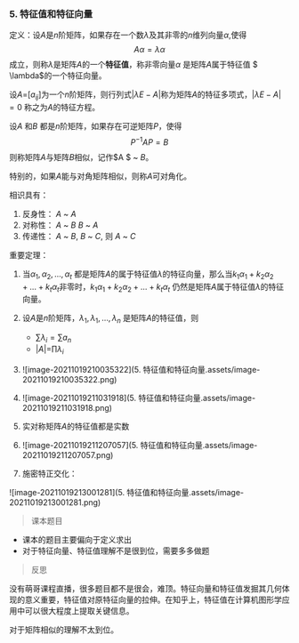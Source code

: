 ### 5. 特征值和特征向量

定义：设$A$是$n$阶矩阵，如果存在一个数$\lambda$及其非零的$n$维列向量$\alpha$,使得
$$
A\alpha = \lambda \alpha
$$
成立，则称$\lambda$是矩阵$A$的一个**特征值**，称非零向量$\alpha$ 是矩阵$A$属于特征值 $   \lambda$的一个特征向量。

设$A$=[$a_{ij}$]为一个$n$阶矩阵，则行列式$|\lambda E-A|$称为矩阵$A$的特征多项式，$|\lambda E-A|=0$ 称之为$A$的特征方程。



设$A$ 和$B$ 都是$n$阶矩阵，如果存在可逆矩阵$P$，使得
$$
P^{-1}AP=B
$$
则称矩阵$A$与矩阵$B$相似，记作$A  $ ~   $B$。

特别的，如果$A$能与对角矩阵相似，则称$A$可对角化。

相识具有：

1. 反身性： $A$ ~ $A$
2. 对称性： $A$ ~ $B$     $B$ ~ $A$ 
3. 传递性： $A$ ~ $B$,  $B$ ~ $C$,  则 $A$ ~ $C$



重要定理：

1. 当$\alpha_1,\alpha_2, \dots,\alpha_t$ 都是矩阵$A$的属于特征值$\lambda$的特征向量，那么当$k_1\alpha_1+k_2\alpha_2+\dots+k_t\alpha_t$非零时，$k_1\alpha_1+k_2\alpha_2+\dots+k_t\alpha_t$ 仍然是矩阵$A$属于特征值$\lambda$的特征向量。

2. 设$A$是$n$阶矩阵，$\lambda_1,\lambda_1,\dots,\lambda_n$ 是矩阵$A$的特征值，则

   - $\sum\lambda_i=\sum a_n$
   - $|A|=$$\prod \lambda_i$

3. ![image-20211019210035322](5. 特征值和特征向量.assets/image-20211019210035322.png)

4. ![image-20211019211031918](5. 特征值和特征向量.assets/image-20211019211031918.png)

5. 实对称矩阵$A$的特征值都是实数

6.  ![image-20211019211207057](5. 特征值和特征向量.assets/image-20211019211207057.png)

7.  施密特正交化：

   ![image-20211019213001281](5. 特征值和特征向量.assets/image-20211019213001281.png)

   

> 课本题目

- 课本的题目主要偏向于定义求出
- 对于特征向量、特征值理解不是很到位，需要多多做题

> 反思

没有萌哥课程直播，很多题目都不是很会，难顶。特征向量和特征值发掘其几何体现的意义重要，特征值对原特征向量的拉伸。在知乎上，特征值在计算机图形学应用中可以很大程度上提取关键信息。

对于矩阵相似的理解不太到位。